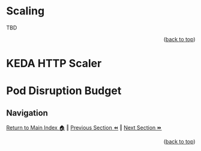 Scaling
=============
TBD
<p align="right">(<a href="#scaling">back to top</a>)</p>

KEDA HTTP Scaler
=============
<!-- kind: HTTPScaledObject
apiVersion: http.keda.sh/v1alpha1
metadata:
    name: webapp
    namespace: {{ .Values.NAMESPACE }}
spec:
    hosts:
    - {{ .Values.ISTIO.WEBAPP.EXTERNAL_URL }}
    scaleTargetRef:
        name: webapp
        kind: Deployment
        apiVersion: apps/v1
        service: webapp
        port: {{ .Values.ISTIO.WEBAPP.PORT }}
    replicas:
        min: 1
        max: 5 -->
        
Pod Disruption Budget
=============
<!-- apiVersion: policy/v1
kind: PodDisruptionBudget
metadata:
  name: {{ .Chart.Name }}-pdb
spec:
  minAvailable: 1
  selector:
    matchLabels:
      app: {{ .Chart.Name }} -->

## Navigation
[Return to Main Index 🏠](../README.md) ‖
[Previous Section ⏪](./monitoring.md) ‖ [Next Section ⏩](./security.md)
<p align="right">(<a href="#scaling">back to top</a>)</p>